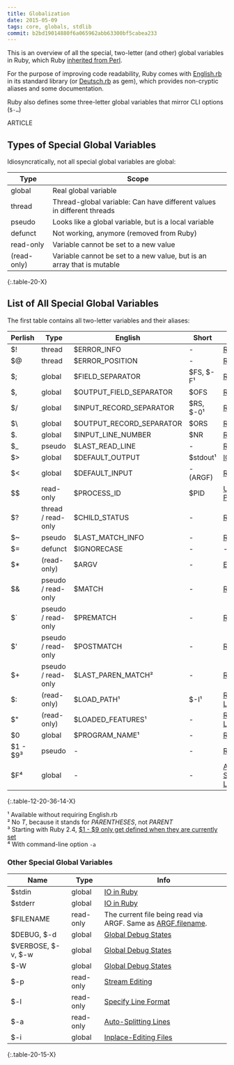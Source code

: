 ```yaml
---
title: Globalization
date: 2015-05-09
tags: core, globals, stdlib
commit: b2bd19014880f6a065962abb63300bf5cabea233
---
```


This is an overview of all the special, two-letter (and other) global variables in Ruby, which Ruby [inherited from Perl](http://www.perlmonks.org/?node_id=353259).

For the purpose of improving code readability, Ruby comes with [English.rb](https://github.com/ruby/ruby/blob/trunk/lib/English.rb) in its standard library (or [Deutsch.rb](https://github.com/janlelis/Deutsch.rb/blob/main/lib/Deutsch.rb) as gem), which provides non-cryptic aliases and some documentation.

Ruby also defines some three-letter global variables that mirror CLI options (`$-…`)

ARTICLE

## Types of Special Global Variables

Idiosyncratically, not all special global variables are global:

Type        | Scope
------------|------
global      | Real global variable
thread      | Thread-global variable: Can have different values in different threads
pseudo      | Looks like a global variable, but is a local variable
defunct     | Not working, anymore (removed from Ruby)
read-only   | Variable cannot be set to a new value
(read-only) | Variable cannot be set to a new value, but is an array that is mutable
{:.table-20-X}


## List of All Special Global Variables

The first table contains all two-letter variables and their aliases:

Perlish | Type   | English                  | Short    | Info
--------|--------|--------------------------|----------|------------------
$! | thread      | $ERROR_INFO              | -        | [RDoc](https://ruby-doc.org/core/Exception.html)
$@ | thread      | $ERROR_POSITION          | -        | [RDoc](https://ruby-doc.org/core/Exception.html)
$; | global      | $FIELD_SEPARATOR         | $FS, $-F¹| [RDoc](https://ruby-doc.org/core/String.html#method-i-split)
$, | global      | $OUTPUT_FIELD_SEPARATOR  | $OFS     | [RDoc](https://ruby-doc.org/core/IO.html#method-i-print)
$/ | global      | $INPUT_RECORD_SEPARATOR  | $RS, $-0¹| [RDoc](https://ruby-doc.org/core/IO.html#method-i-gets)
$\ | global      | $OUTPUT_RECORD_SEPARATOR | $ORS     | [RDoc](https://ruby-doc.org/core/IO.html#method-i-print)
$. | global      | $INPUT_LINE_NUMBER       | $NR      | [RDoc](https://ruby-doc.org/core/IO.html#method-i-lineno)
$_ | pseudo      | $LAST_READ_LINE          | -        | [RDoc](https://ruby-doc.org/core/IO.html#method-i-gets)
$> | global      | $DEFAULT_OUTPUT          | $stdout¹ | [IO in Ruby](https://robots.thoughtbot.com/io-in-ruby)
$< | global      | $DEFAULT_INPUT           | - (ARGF) | [RDoc](http://www.rubydoc.info/stdlib/core/ARGF)
$$ | read-only   | $PROCESS_ID              | $PID     | [Unix Processes](http://allenlsy.com/working-with-unix-process-in-ruby/)
$? | thread / read-only | $CHILD_STATUS     | -        | [RDoc](https://ruby-doc.org/core/Process.html#method-c-wait)
$~ | pseudo      | $LAST_MATCH_INFO         | -        | [RDoc](https://ruby-doc.org/core/Regexp.html#class-Regexp-label-Special+global+variables)
$= | defunct     | $IGNORECASE              | -        | -
$* | (read-only) | $ARGV                    | -        | [Explanation](/46-the-art-of-arguments.html)
$& | pseudo / read-only | $MATCH            | -        | [RDoc](https://ruby-doc.org/core/Regexp.html#class-Regexp-label-Special+global+variables)
$` | pseudo / read-only | $PREMATCH         | -        | [RDoc](https://ruby-doc.org/core/Regexp.html#class-Regexp-label-Special+global+variables)
$' | pseudo / read-only | $POSTMATCH        | -        | [RDoc](https://ruby-doc.org/core/Regexp.html#class-Regexp-label-Special+global+variables)
$+ | pseudo / read-only | $LAST_PAREN_MATCH²| -        | [RDoc](https://ruby-doc.org/core/Regexp.html#class-Regexp-label-Special+global+variables)
$: | (read-only) | $LOAD_PATH¹              | $-I¹     | [RHG: Loading](https://ruby-hacking-guide.github.io/load.html)
$" | (read-only) | $LOADED_FEATURES¹        | -        | [RHG: Loading](https://ruby-hacking-guide.github.io/load.html)
$0 | global      | $PROGRAM_NAME¹           | -        | [RDoc](https://ruby-doc.org/core/Process.html#method-c-argv0)
$1 - $9³ | pseudo | -                        | -        | [RDoc](https://ruby-doc.org/core/Regexp.html#class-Regexp-label-Special+global+variables)
$F⁴| global      | -                        | -        | [Auto-Splitting Lines](https://idiosyncratic-ruby.com/17-stream-editing.html#auto-splitting-lines)
{:.table-12-20-36-14-X}

¹ Available without requiring English.rb<br/>
² No *T*, because it stands for *PARENTHESES*, not *PARENT*<br>
³ Starting with Ruby 2.4, [$1 - $9 only get defined when they are currently set](https://twitter.com/JanLelis/status/813836232245575680)<br>
⁴ With command-line option `-a`

### Other Special Global Variables

Name               | Type      | Info
-------------------|-----------|------------------
$stdin             | global    | [IO in Ruby](https://robots.thoughtbot.com/io-in-ruby)
$stderr            | global    | [IO in Ruby](https://robots.thoughtbot.com/io-in-ruby)
$FILENAME          | read-only | The current file being read via ARGF. Same as [ARGF.filename](http://www.rubydoc.info/stdlib/core/ARGF#filename-instance_method).
$DEBUG, $-d        | global    | [Global Debug States](https://idiosyncratic-ruby.com/3-ruby-can-you-speak-louder.html#global-debug-state)
$VERBOSE, $-v, $-w | global    | [Global Debug States](https://idiosyncratic-ruby.com/3-ruby-can-you-speak-louder.html#global-debug-state)
$-W                | global    | [Global Debug States](https://idiosyncratic-ruby.com/3-ruby-can-you-speak-louder.html#global-debug-state)
$-p                | read-only | [Stream Editing](https://idiosyncratic-ruby.com/17-stream-editing.html)
$-l                | read-only | [Specify Line Format](https://idiosyncratic-ruby.com/17-stream-editing.html#specify-line-format)
$-a                | read-only | [Auto-Splitting Lines](https://idiosyncratic-ruby.com/17-stream-editing.html#auto-splitting-lines)
$-i                | global    | [Inplace-Editing Files](https://idiosyncratic-ruby.com/17-stream-editing.html#inplace-editing-files)
{:.table-20-15-X}
